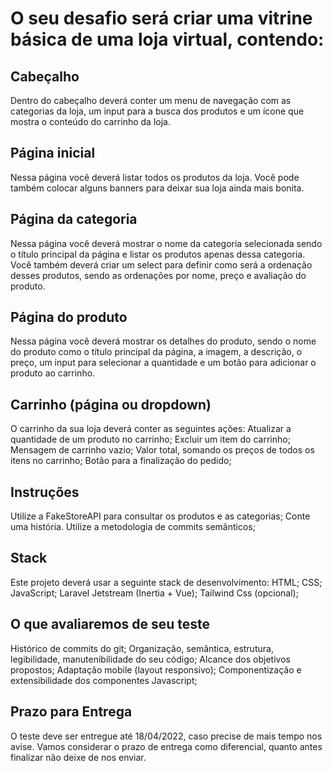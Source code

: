 # O seu desafio será criar uma vitrine básica de uma loja virtual, contendo:

## Cabeçalho
Dentro do cabeçalho deverá conter um menu de navegação com as categorias da loja, um input para a busca dos produtos e um ícone que mostra o conteúdo do carrinho da loja.

## Página inicial
Nessa página você deverá listar todos os produtos da loja. Você pode também colocar alguns banners para deixar sua loja ainda mais bonita.

## Página da categoria
Nessa página você deverá mostrar o nome da categoria selecionada sendo o título principal da página e listar os produtos apenas dessa categoria. Você também deverá criar um select para definir como será a ordenação desses produtos, sendo as ordenações por nome, preço e avaliação do produto.

## Página do produto
Nessa página você deverá mostrar os detalhes do produto, sendo o nome do produto como o título principal da página, a imagem, a descrição, o preço, um input para selecionar a quantidade e um botão para adicionar o produto ao carrinho.

## Carrinho (página ou dropdown)
O carrinho da sua loja deverá conter as seguintes ações:
Atualizar a quantidade de um produto no carrinho;
Excluir um item do carrinho;
Mensagem de carrinho vazio;
Valor total, somando os preços de todos os itens no carrinho;
Botão para a finalização do pedido;

## Instruções
Utilize a FakeStoreAPI para consultar os produtos e as categorias;
Conte uma história. Utilize a metodologia de commits semânticos;

## Stack
Este projeto deverá usar a seguinte stack de desenvolvimento:
HTML;
CSS;
JavaScript;
Laravel Jetstream (Inertia + Vue);
Tailwind Css (opcional);

## O que avaliaremos de seu teste
Histórico de commits do git;
Organização, semântica, estrutura, legibilidade, manutenibilidade do seu código;
Alcance dos objetivos propostos;
Adaptação mobile (layout responsivo);
Componentização e extensibilidade dos componentes Javascript;

## Prazo para Entrega
O teste deve ser entregue até 18/04/2022, caso precise de mais tempo nos avise.
Vamos considerar o prazo de entrega como diferencial, quanto antes finalizar não deixe de nos enviar.

